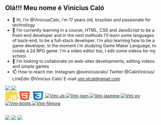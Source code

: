 ## Olá!!! Meu nome é Vinicius Caló

- 👋 Hi, I’m @ViniciusCalo, i'm 17 years old, brazilian and passionate for technology
- 🌱 I’m currently learning in a course, HTML, CSS and JavaScript to be a front-end developer and in the next methods I'll learn some languages of back-end, to be a
full-stack developer. I'm also learning how to be a game developer, in the moment i'm studying Game Maker Language, to create a 2d RPG game. I'm a video editor too,
I edit some videos for my school.
- 💞️ I’m looking to collaborate on web-sites developments, editing videos and simple games 
- 📫 How to reach me: Instagram @oviniciuscalo/ Twitter @CaloVinicius/ LinkEdin @Vinicius Caló/ E-mail vini.stcal@gmail.com

<div>
  <a href = "https://github.com/ViniciusCalo">
  <img height = "180em" src = "https://github-readme-stats.vercel.app/api?username=ViniciusCalo&show_icons=true&theme=algolia&include_all_commits=true&count_private=true"/>
  <img height = "180em" src = "https://github-readme-stats.vercel.app/api/top-langs/?username=ViniciusCalo&layout=compact&langs_count=16&theme=algolia"/>
</div>
  <div>
  <img align="center" alt="Vini-Js" height="30" width="40" src="https://raw.githubusercontent.com/devicons/devicon/master/icons/javascript/javascript-plain.svg">
  <img align="center" alt="Vini-HTML" height="30" width="40" src="https://raw.githubusercontent.com/devicons/devicon/master/icons/html5/html5-original.svg">
  <img align="center" alt="Vini-CSS" height="30" width="40" src="https://raw.githubusercontent.com/devicons/devicon/master/icons/css3/css3-original.svg">
  <img align="center" alt="Vini-Jq" height="40" width="50" src="https://cdn.jsdelivr.net/gh/devicons/devicon/icons/jquery/jquery-plain-wordmark.svg" />
  <img align="center" alt="Vini-json" height="40" width="40" src="https://img.icons8.com/material-rounded/48/000000/json.png" /> 
  <img align="center" alt="Vini-jasmine" height="40" width="40" src="https://cdn.jsdelivr.net/gh/devicons/devicon/icons/jasmine/jasmine-plain-wordmark.svg" />
  <img align="center" alt="Vini-py" height="40" width="40"src="https://cdn.jsdelivr.net/gh/devicons/devicon/icons/python/python-original.svg" />
  <img align="center" alt="Vini-boots" height="30" width="40" src="https://cdn.jsdelivr.net/gh/devicons/devicon/icons/bootstrap/bootstrap-original.svg" />
  <img align="center" alt="Vini-filmora" height="40" width="40"src="https://img.icons8.com/color/48/000000/filmora.png" />
</div>

  ##
  
  <div>
      <a href="https://instagram.com/oviniciuscalo" target="_blank"><img src="https://img.shields.io/badge/-Instagram-%23E4405F?style=for-the-badge&logo=instagram&logoColor=white" target="_blank"></a>
     <a href = "mailto:vini.stcal@gmail.com"><img src="https://img.shields.io/badge/-Gmail-%23333?style=for-the-badge&logo=gmail&logoColor=white" target="_blank"></a>
   <a href="https://www.linkedin.com/in/vinicius-caló-5171b51b3" target="_blank"><img src="https://img.shields.io/badge/-LinkedIn-%230077B5?style=for-the-badge&logo=linkedin&logoColor=white" target="_blank"></a> 
  </div>
